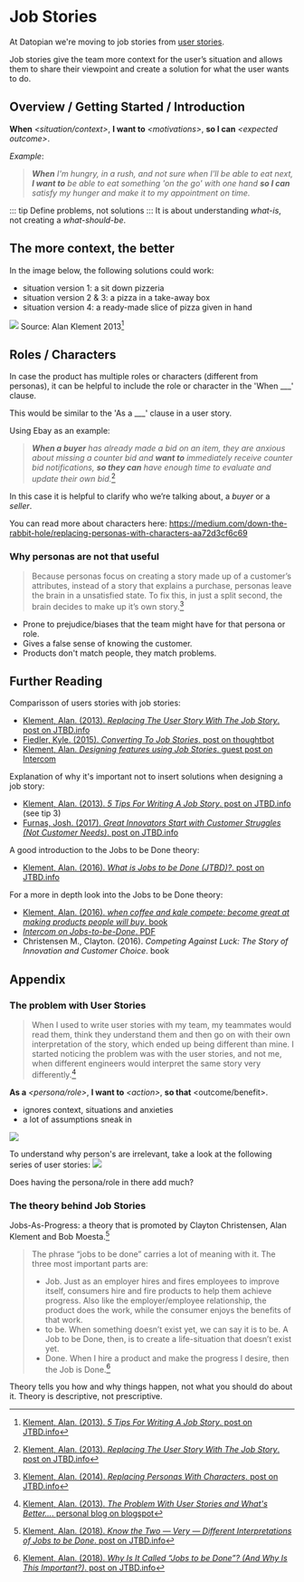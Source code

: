 # Job Stories

At Datopian we're moving to job stories from [user stories](/user-stories/).

Job stories give the team more context for the user’s situation and allows them to share their viewpoint and create a solution for what the user wants to do.

## Overview / Getting Started / Introduction

**When** *\<situation/context\>*, **I want to** *\<motivations\>*, **so I can** *\<expected outcome\>*.

*Example*: 
> ***When** I'm hungry, in a rush, and not sure when I'll be able to eat next, **I want to** be able to eat something 'on the go' with one hand **so I can** satisfy my hunger and make it to my appointment on time.*

::: tip
Define problems, not solutions
:::
It is about understanding *what-is*, not creating a *what-should-be*.

## The more context, the better

In the image below, the following solutions could work:

* situation version 1: a sit down pizzeria
* situation version 2 & 3: a pizza in a take-away box
* situation version 4: a ready-made slice of pizza given in hand

![](https://miro.medium.com/max/2048/1*MvlgRZL90wtgSsvmtdZjww.png)
Source: Alan Klement 2013[^5-tips]

[^5-tips]: [Klement, Alan. (2013). _5 Tips For Writing A Job Story_. post on JTBD.info](https://jtbd.info/5-tips-for-writing-a-job-story-7c9092911fc9)

## Roles / Characters

In case the product has multiple roles or characters (different from personas), it can be helpful to include the role or character in the 'When ___' clause.

This would be similar to the 'As a ___' clause in a user story.

Using Ebay as an example:
> ***When a buyer** has already made a bid on an item, they are anxious about missing a counter bid and **want to** immediately receive counter bid notifications, **so they can** have enough time to evaluate and update their own bid.*[^replacing-user-story]

[^replacing-user-story]: [Klement, Alan. (2013). *Replacing The User Story With The Job Story*. post on JTBD.info](https://jtbd.info/replacing-the-user-story-with-the-job-story-af7cdee10c27)

In this case it is helpful to clarify who we’re talking about, a *buyer* or a *seller*.

You can read more about characters here: https://medium.com/down-the-rabbit-hole/replacing-personas-with-characters-aa72d3cf6c69

### Why personas are not that useful

> Because personas focus on creating a story made up of a customer’s attributes, instead of a story that explains a purchase, personas leave the brain in a unsatisfied state. To fix this, in just a split second, the brain decides to make up it’s own story.[^characters]

[^characters]: [Klement, Alan. (2014). *Replacing Personas With Characters*. post on JTBD.info](https://medium.com/down-the-rabbit-hole/replacing-personas-with-characters-aa72d3cf6c69)

* Prone to prejudice/biases that the team might have for that persona or role.
* Gives a false sense of knowing the customer. 
* Products don't match people, they match problems.

## Further Reading

Comparisson of users stories with job stories:
* [Klement, Alan. (2013). *Replacing The User Story With The Job Story*. post on JTBD.info](https://jtbd.info/replacing-the-user-story-with-the-job-story-af7cdee10c27)
* [Fiedler, Kyle. (2015). *Converting To Job Stories*. post on thoughtbot](https://thoughtbot.com/blog/converting-to-jobs-stories)
* [Klement, Alan. *Designing features using Job Stories*. guest post on Intercom](https://www.intercom.com/blog/using-job-stories-design-features-ui-ux/)
  
Explanation of why it's important not to insert solutions when designing a job story:
* [Klement, Alan. (2013). *5 Tips For Writing A Job Story*. post on JTBD.info](https://jtbd.info/5-tips-for-writing-a-job-story-7c9092911fc9#da5a) (see tip 3)
* [Furnas, Josh. (2017). *Great Innovators Start with Customer Struggles (Not Customer Needs)*. post on JTBD.info](https://jtbd.info/great-innovators-start-with-customer-struggles-not-customer-needs-7f9a4fd9412a)

A good introduction to the Jobs to be Done theory:
* [Klement, Alan. (2016). *What is Jobs to be Done (JTBD)?*. post on JTBD.info](https://jtbd.info/2-what-is-jobs-to-be-done-jtbd-796b82081cca)

For a more in depth look into the Jobs to be Done theory:
* [Klement, Alan. (2016). *when coffee and kale compete: become great at making products people will buy*. book](http://www.whencoffeeandkalecompete.com/)
* [*Intercom on Jobs-to-be-Done*. PDF](https://marketing.intercomcdn.com/assets/jtbd/v1/Intercom_on_Jobs-to-be-Done.pdf)
* Christensen M., Clayton. (2016). *Competing Against Luck: The Story of Innovation and Customer Choice*. book

## Appendix

### The problem with User Stories
> When I used to write user stories with my team, my teammates would read them, think they understand them and then go on with their own interpretation of the story, which ended up being different than mine.  I started noticing the problem was with the user stories, and not me, when different engineers would interpret the same story very differently.[^problem-with-user-stories]

[^problem-with-user-stories]: [Klement, Alan. (2013). *The Problem With User Stories and What's Better...*. personal blog on blogspot](https://web.archive.org/web/20160616195445/http://alanklement.blogspot.com/2013/03/the-problem-with-user-stories-and-whats.html)

**As a** *\<persona/role\>*, **I want to** *\<action\>*, **so that** \<outcome/benefit\>.

* ignores context, situations and anxieties
* a lot of assumptions sneak in

![](https://i.imgur.com/BpLmQsj.png)

To understand why person's are irrelevant, take a look at the following series of user stories:
![](https://miro.medium.com/max/922/1*AKw3nKW5wo3j1WvepFgOLg.jpeg)

Does having the persona/role in there add much?

### The theory behind Job Stories
Jobs-As-Progress: a theory that is promoted by Clayton Christensen, Alan Klement and Bob Moesta.[^jobs-as-progress]

[^jobs-as-progress]: [Klement, Alan. (2018). *Know the Two — Very — Different Interpretations of Jobs to be Done*. post on JTBD.info](https://jtbd.info/know-the-two-very-different-interpretations-of-jobs-to-be-done-5a18b748bd89)

> The phrase “jobs to be done” carries a lot of meaning with it. The three most important parts are:
> * Job. Just as an employer hires and fires employees to improve itself, consumers hire and fire products to help them achieve progress. Also like the employer/employee relationship, the product does the work, while the consumer enjoys the benefits of that work.
> * to be. When something doesn’t exist yet, we can say it is to be.
A Job to be Done, then, is to create a life-situation that doesn’t exist yet.
> * Done. When I hire a product and make the progress I desire, then the Job is Done.[^why-the-name]

[^why-the-name]: [Klement, Alan. (2018). *Why Is It Called “Jobs to be Done”? (And Why Is This Important?)*. post on JTBD.info](https://jtbd.info/why-is-it-called-jobs-to-be-done-and-why-is-this-important-7febc880289b)

Theory tells you how and why things happen, not what you should do about it. Theory is descriptive, not prescriptive.